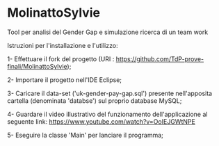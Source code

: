# MolinattoSylvie
Tool per analisi del Gender Gap e simulazione ricerca di un team work

Istruzioni per l'installazione e l'utilizzo:

1- Effettuare il fork del progetto (URI : https://github.com/TdP-prove-finali/MolinattoSylvie);

2- Importare il progetto nell'IDE Eclipse;

3- Caricare il data-set ('uk-gender-pay-gap.sql') presente nell'apposita cartella (denominata 'databse') sul proprio database MySQL;

4- Guardare il video illustrativo del funzionamento dell'applicazione al seguente link: https://www.youtube.com/watch?v=OoIEJGWtNPE

5- Eseguire la classe 'Main' per lanciare il programma;
